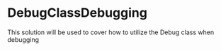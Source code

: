 # DebugClassDebugging
This solution will be used to cover how to utilize the Debug class when debugging
